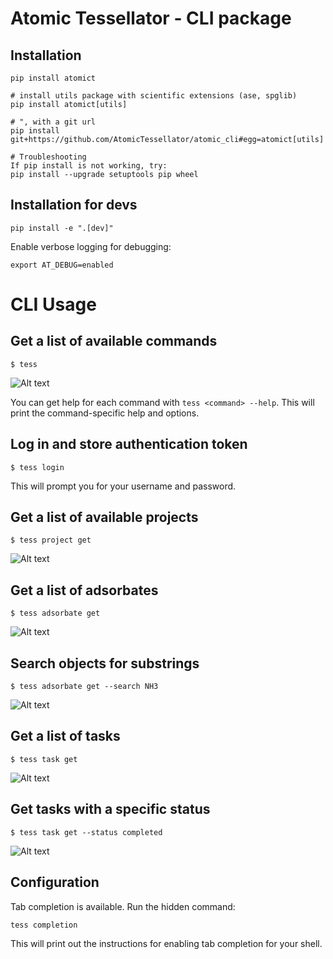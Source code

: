 # Atomic Tessellator - CLI package

## Installation
```
pip install atomict

# install utils package with scientific extensions (ase, spglib) 
pip install atomict[utils]

# ", with a git url
pip install git+https://github.com/AtomicTessellator/atomic_cli#egg=atomict[utils]

# Troubleshooting
If pip install is not working, try:
pip install --upgrade setuptools pip wheel
```

## Installation for devs
```
pip install -e ".[dev]"
```

Enable verbose logging for debugging:

```
export AT_DEBUG=enabled
```

# CLI Usage

## Get a list of available commands

```$ tess```

![Alt text](img/at.png?raw=true "at")

You can get help for each command with `tess <command> --help`. This will print the command-specific help and options.
## Log in and store authentication token

```$ tess login```

This will prompt you for your username and password.


## Get a list of available projects

```$ tess project get```

![Alt text](img/at_project_get.png?raw=true "tess project get")


## Get a list of adsorbates

```$ tess adsorbate get```

![Alt text](img/at_adsorbate_get.png?raw=true "tess adsorbate get")

## Search objects for substrings

```$ tess adsorbate get --search NH3```

![Alt text](img/at_adsorbate_get_search.png?raw=true "tess adsorbate get --search")

## Get a list of tasks

```$ tess task get```

![Alt text](img/at_task_get.png?raw=true "tess task get")

## Get tasks with a specific status

```$ tess task get --status completed```

![Alt text](img/at_task_get_completed.png?raw=true "tess task get --status completed")

## Configuration

Tab completion is available. Run the hidden command:

```tess completion```

This will print out the instructions for enabling tab completion for your shell.

